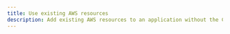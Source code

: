 ```yaml
---
title: Use existing AWS resources
description: Add existing AWS resources to an application without the CLI.
---
```


<inline-fragment platform="ios" src="~/lib/project-setup/fragments/ios/use-existing-resources/use-existing-resources.md"></inline-fragment> <inline-fragment platform="android" src="~/lib/project-setup/fragments/android/use-existing-resources/use-existing-resources.md"></inline-fragment>
